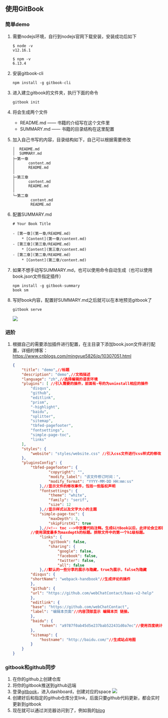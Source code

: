 ## 使用GitBook

### 简单demo
1. 需要nodejs环境，自行到nodejs官网下载安装，安装成功后如下
    ```
    $ node -v
    v12.16.1
    ```

    ```
    $ npm -v
    6.13.4
    ```
1. 安装gitbook-cli
    ```
    npm install -g gitbook-cli
    ```

1. 进入建立gitbook的文件夹，执行下面的命令
    ```
    gitbook init
    ```

1. 将会生成两个文件
    - README.md —— 书籍的介绍写在这个文件里
    - SUMMARY.md —— 书籍的目录结构在这里配置

1. 加入自己书写的内容，目录结构如下，自己可以根据需要修改
    ```
    │  README.md
    │  SUMMARY.md
    ├─第一章
    │      content.md
    │      README.md
    │      
    ├─第三章
    │      content.md
    │      README.md
    │      
    └─第二章
            content.md
            README.md
    ```

1. 配置SUMMARY.md
    ```
    # Your Book Title

    - [第一章](第一章/README.md)
        * [Content](第一章/content.md)
    - [第三章](第三章/README.md)
        * [Content](第三章/content.md)
    - [第二章](第二章/README.md)
        * [Content](第二章/content.md)
    ```

1. 如果不想手动写SUMMARY.md，也可以使用命令自动生成（也可以使用book.json文件指定插件）

    ```
    npm install -g gitbook-summary
    book sm
    ```

1. 写好book内容，配置好SUMMARY.md之后就可以在本地预览gitbook了
    ```
    gitbook serve
    ```

    ![](https://ipasser.oss-cn-beijing.aliyuncs.com/images/blog/20200418153707.png)

### 进阶
1. 根据自己的需要添加插件进行配置，在主目录下添加book.json文件进行配置，详细的博客：https://www.cnblogs.com/mingyue5826/p/10307051.html
    ```json
    {
        "title": "demo",//标题
        "description": "demo",//文档描述
        "language": "zh",//选择编辑的语言环境
        "plugins": [ //引入需要的插件，前面有-号的为uninstall相应的插件
            "disqus",
            "github",
            "editlink",
            "prism",
            "-highlight",
            "baidu",
            "splitter",
            "sitemap",
            "tbfed-pagefooter",
            "fontsettings",
            "simple-page-toc",
            "links"
        ],
        "styles": {
            "website": "styles/website.css" //引入css文件进行css样式的修改
        },
        "pluginsConfig": {
            "tbfed-pagefooter": {
                    "copyright": "",
                    "modify_label": "该文件修订时间：",
                    "modify_format": "YYYY-MM-DD HH:mm:ss"
                },//显示文件的修改事件，包括一些版权声明
                "fontsettings": {
                    "theme": "white",
                    "family": "serif",
                    "size": 12
                },//显示样式以及文字大小的主题
                "simple-page-toc": {
                    "maxDepth": 3,
                    "skipFirstH1": true
                },//<!-- toc -->中放置代码注释。生成GitBook以后，此评论会立即插入content
            //使用深度最多为maxdepth的标题。排除文件中的第一个h1级标题。
                "links": {
                    "gitbook": false,
                    "sharing": {
                        "google": false,
                        "facebook": false,
                        "twitter": false,
                        "all": false
                },//默认的一些分享的展示与隐藏，true为展示，false为隐藏
            "disqus": {
            "shortName": "webpack-handbook"//生成评论的插件
            },
            "github": {
            "url": "https://github.com/webChatContact/baas-v2-help"
            },
            "editlink": {
            "base": "https://github.com/webChatContact",
            "label": "编辑本页面"//内容顶部显示 编辑本页 链接。
            },
            "baidu": {
                "token": "a9787f0ab45d5e237bab522431d0a7ec"//使用百度统计。
            },
            "sitemap": {
                "hostname": "http://baidu.com/"//生成站点地图
            }
        }
    }

    ```

### gitbook和github同步
1. 在你的github上创建仓库
1. 将你的gitbook推送到github远端
1. 登录[gitbook](https://app.gitbook.com/)，进入dashboard，创建对应的space
    ![](https://ipasser.oss-cn-beijing.aliyuncs.com/images/blog/20200418155243.png)
1. 创建好后和指定的github仓库分支link，后面只要github代码更新，都会实时更新到gitbook
1. 现在就可以通过浏览器访问到了，例如我的[blog](https://ipasser.gitbook.io/blog/)





